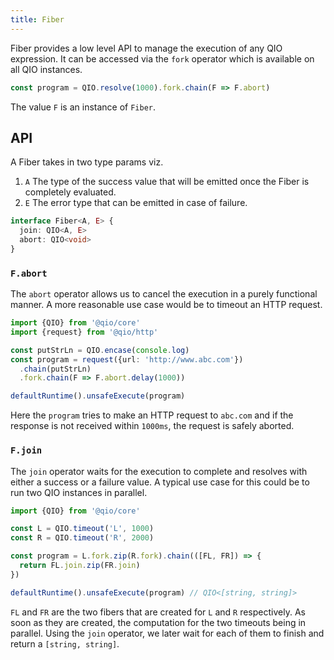 ```yaml
---
title: Fiber
---
```


Fiber provides a low level API to manage the execution of any QIO expression. It can be accessed via the `fork` operator which is available on all QIO instances.

```ts
const program = QIO.resolve(1000).fork.chain(F => F.abort)
```

The value `F` is an instance of `Fiber`.

## API

A Fiber takes in two type params viz.

1. `A` The type of the success value that will be emitted once the Fiber is completely evaluated.
2. `E` The error type that can be emitted in case of failure.

```ts
interface Fiber<A, E> {
  join: QIO<A, E>
  abort: QIO<void>
}
```

### `F.abort`

The `abort` operator allows us to cancel the execution in a purely functional manner. A more reasonable use case would be to timeout an HTTP request.

```ts
import {QIO} from '@qio/core'
import {request} from '@qio/http'

const putStrLn = QIO.encase(console.log)
const program = request({url: 'http://www.abc.com'})
  .chain(putStrLn)
  .fork.chain(F => F.abort.delay(1000))

defaultRuntime().unsafeExecute(program)
```

Here the `program` tries to make an HTTP request to `abc.com` and if the response is not received within `1000ms`, the request is safely aborted.

### `F.join`

The `join` operator waits for the execution to complete and resolves with either a success or a failure value. A typical use case for this could be to run two QIO instances in parallel.

```ts
import {QIO} from '@qio/core'

const L = QIO.timeout('L', 1000)
const R = QIO.timeout('R', 2000)

const program = L.fork.zip(R.fork).chain(([FL, FR]) => {
  return FL.join.zip(FR.join)
})

defaultRuntime().unsafeExecute(program) // QIO<[string, string]>
```

`FL` and `FR` are the two fibers that are created for `L` and `R` respectively. As soon as they are created, the computation for the two timeouts being in parallel. Using the `join` operator, we later wait for each of them to finish and return a `[string, string]`.

